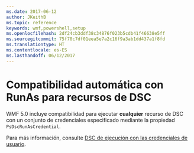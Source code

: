 ```yaml
---
ms.date: 2017-06-12
author: JKeithB
ms.topic: reference
keywords: wmf,powershell,setup
ms.openlocfilehash: 2df24cb3ddf38c34876f023b5cdb41f46638e5ff
ms.sourcegitcommit: 75f70c7df01eea5e7a2c16f9a3ab1dd437a1f8fd
ms.translationtype: HT
ms.contentlocale: es-ES
ms.lasthandoff: 06/12/2017
---
```

# <a name="automatic-runas-support-for-dsc-resources"></a>Compatibilidad automática con RunAs para recursos de DSC

WMF 5.0 incluye compatibilidad para ejecutar **cualquier** recurso de DSC con un conjunto de credenciales especificado mediante la propiedad `PsDscRunAsCredential`. 

Para más información, consulte [DSC de ejecución con las credenciales de usuario](https://msdn.microsoft.com/powershell/dsc/runasuser).

